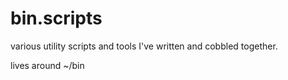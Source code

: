 # bin.scripts

various utility scripts and tools I've written and cobbled together.

lives around ~/bin

